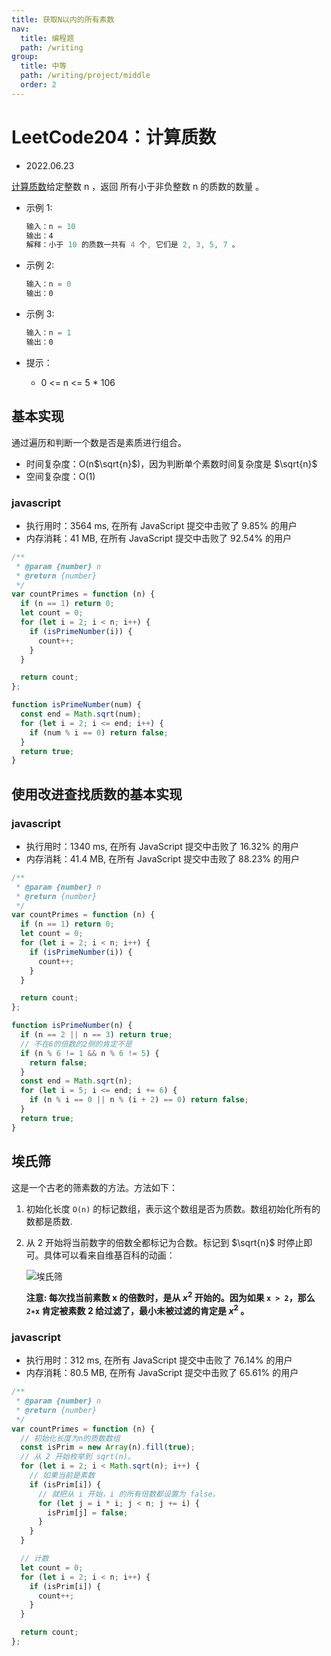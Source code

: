 ```yaml
---
title: 获取N以内的所有素数
nav:
  title: 编程题
  path: /writing
group:
  title: 中等
  path: /writing/project/middle
  order: 2
---
```


# LeetCode204：计算质数

- 2022.06.23

[计算质数](https://leetcode.cn/problems/count-primes/)给定整数 n ，返回 所有小于非负整数 n 的质数的数量 。

- 示例 1:

  ```js
  输入：n = 10
  输出：4
  解释：小于 10 的质数一共有 4 个, 它们是 2, 3, 5, 7 。
  ```

- 示例 2:

  ```js
  输入：n = 0
  输出：0
  ```

- 示例 3:

  ```js
  输入：n = 1
  输出：0
  ```

- 提示：
  - 0 <= n <= 5 \* 106

## 基本实现

通过遍历和判断一个数是否是素质进行组合。

- 时间复杂度：O(n$\sqrt{n}$)，因为判断单个素数时间复杂度是 $\sqrt{n}$
- 空间复杂度：O(1)

### javascript

- 执行用时：3564 ms, 在所有 JavaScript 提交中击败了 9.85% 的用户
- 内存消耗：41 MB, 在所有 JavaScript 提交中击败了 92.54% 的用户

```js
/**
 * @param {number} n
 * @return {number}
 */
var countPrimes = function (n) {
  if (n == 1) return 0;
  let count = 0;
  for (let i = 2; i < n; i++) {
    if (isPrimeNumber(i)) {
      count++;
    }
  }

  return count;
};

function isPrimeNumber(num) {
  const end = Math.sqrt(num);
  for (let i = 2; i <= end; i++) {
    if (num % i == 0) return false;
  }
  return true;
}
```

## 使用改进查找质数的基本实现

### javascript

- 执行用时：1340 ms, 在所有 JavaScript 提交中击败了 16.32% 的用户
- 内存消耗：41.4 MB, 在所有 JavaScript 提交中击败了 88.23% 的用户

```js
/**
 * @param {number} n
 * @return {number}
 */
var countPrimes = function (n) {
  if (n == 1) return 0;
  let count = 0;
  for (let i = 2; i < n; i++) {
    if (isPrimeNumber(i)) {
      count++;
    }
  }

  return count;
};

function isPrimeNumber(n) {
  if (n == 2 || n == 3) return true;
  // 不在6的倍数的2侧的肯定不是
  if (n % 6 != 1 && n % 6 != 5) {
    return false;
  }
  const end = Math.sqrt(n);
  for (let i = 5; i <= end; i += 6) {
    if (n % i == 0 || n % (i + 2) == 0) return false;
  }
  return true;
}
```

## 埃氏筛

这是一个古老的筛素数的方法。方法如下：

1. 初始化长度 `O(n)` 的标记数组，表示这个数组是否为质数。数组初始化所有的数都是质数.

2. 从 2 开始将当前数字的倍数全都标记为合数。标记到 $\sqrt{n}$ 时停止即可。具体可以看来自维基百科的动画：

   ![埃氏筛](https://pic.leetcode-cn.com/1606932458-HgVOnW-Sieve_of_Eratosthenes_animation.gif)

   **注意: 每次找当前素数 x 的倍数时，是从 $x^2$ 开始的。因为如果 `x > 2`，那么 `2∗x` 肯定被素数 2 给过滤了，最小未被过滤的肯定是 $x^2$ 。**

### javascript

- 执行用时：312 ms, 在所有 JavaScript 提交中击败了 76.14% 的用户
- 内存消耗：80.5 MB, 在所有 JavaScript 提交中击败了 65.61% 的用户

```js
/**
 * @param {number} n
 * @return {number}
 */
var countPrimes = function (n) {
  // 初始化长度为n的质数数组
  const isPrim = new Array(n).fill(true);
  // 从 2 开始枚举到 sqrt(n)。
  for (let i = 2; i < Math.sqrt(n); i++) {
    // 如果当前是素数
    if (isPrim[i]) {
      // 就把从 i 开始，i 的所有倍数都设置为 false。
      for (let j = i * i; j < n; j += i) {
        isPrim[j] = false;
      }
    }
  }

  // 计数
  let count = 0;
  for (let i = 2; i < n; i++) {
    if (isPrim[i]) {
      count++;
    }
  }

  return count;
};
```
